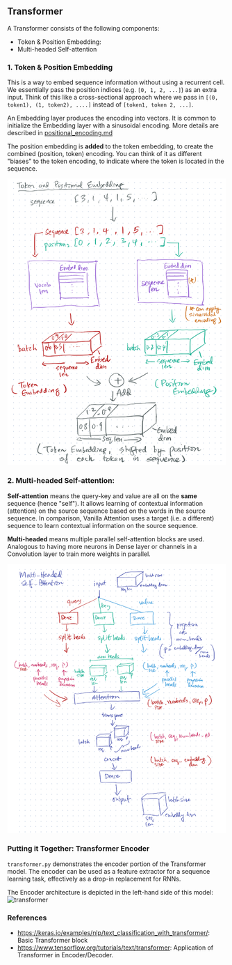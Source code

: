 ## Transformer

A Transformer consists of the following components:
- Token & Position Embedding:
- Multi-headed Self-attention

### 1. Token & Position Embedding

This is a way to embed sequence information without using a recurrent cell. We essentially pass the position indices (e.g. `[0, 1, 2, ...]`) as an extra input. Think of this like a cross-sectional approach where we pass in `[(0, token1), (1, token2), ....]` instead of `[token1, token 2, ...]`.

An Embedding layer produces the encoding into vectors. It is common to initialize the Embedding layer with a sinusoidal encoding. More details are described in [positional_encoding.md](positional_encoding.md)

The position embedding is **added** to the token embedding, to create the combined (position, token) encoding. You can think of it as different "biases" to the token encoding, to indicate where the token is located in the sequence.

![token_n_position_embedding](token_n_position_embedding.png)

### 2. Multi-headed Self-attention:

**Self-attention** means the query-key and value are all on the **same** sequence (hence "self"). It allows learning of contextual information (attention) on the source sequence based on the words in the source sequence. In comparison, Vanilla Attention uses a target (i.e. a different) sequence to learn contextual information on the source sequence.

**Multi-headed** means multiple parallel self-attention blocks are used. Analogous to having more neurons in Dense layer or channels in a Convolution layer to train more weights in parallel.
  
![internals](multiheaded_self_attention.png)

### Putting it Together: Transformer Encoder

`transformer.py` demonstrates the encoder portion of the Transformer model. The encoder can be used as a feature extractor for a sequence learning task, effectively as a drop-in replacement for RNNs.

The Encoder architecture is depicted in the left-hand side of this model:
![transformer](https://www.tensorflow.org/images/tutorials/transformer/transformer.png)

### References
- https://keras.io/examples/nlp/text_classification_with_transformer/: Basic Transformer block
- https://www.tensorflow.org/tutorials/text/transformer: Application of Transformer in Encoder/Decoder.
